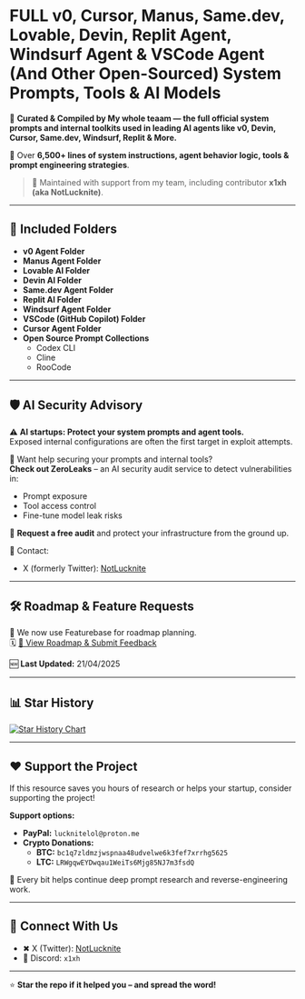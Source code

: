 # **FULL v0, Cursor, Manus, Same.dev, Lovable, Devin, Replit Agent, Windsurf Agent & VSCode Agent (And Other Open-Sourced) System Prompts, Tools & AI Models**

🚀 **Curated & Compiled by My whole teaam — the full official system prompts and internal toolkits used in leading AI agents like v0, Devin, Cursor, Same.dev, Windsurf, Replit & More.**

🧠 Over **6,500+ lines of system instructions, agent behavior logic, tools & prompt engineering strategies**.

> 👥 Maintained with support from my team, including contributor **x1xh (aka NotLucknite)**.

---

## 📁 **Included Folders**

- **v0 Agent Folder**  
- **Manus Agent Folder**  
- **Lovable AI Folder**  
- **Devin AI Folder**  
- **Same.dev Agent Folder**  
- **Replit AI Folder**  
- **Windsurf Agent Folder**  
- **VSCode (GitHub Copilot) Folder**  
- **Cursor Agent Folder**  
- **Open Source Prompt Collections**
  - Codex CLI
  - Cline
  - RooCode

---

## 🛡️ AI Security Advisory

⚠️ **AI startups: Protect your system prompts and agent tools.**  
Exposed internal configurations are often the first target in exploit attempts.

🔐 Want help securing your prompts and internal tools?  
**Check out ZeroLeaks** – an AI security audit service to detect vulnerabilities in:
- Prompt exposure
- Tool access control
- Fine-tune model leak risks

🧪 **Request a free audit** and protect your infrastructure from the ground up.

📩 Contact:  
- X (formerly Twitter): [NotLucknite](https://x.com/NotLucknite)

---

## 🛠 Roadmap & Feature Requests

🚨 We now use Featurebase for roadmap planning.  
🗓 [📌 View Roadmap & Submit Feedback](https://systemprompts.featurebase.app/)

🆕 **Last Updated:** 21/04/2025

---

## 📊 Star History

<a href="https://www.star-history.com/#x1xhlol/system-prompts-and-models-of-ai-tools&Date">
 <picture>
   <source media="(prefers-color-scheme: dark)" srcset="https://api.star-history.com/svg?repos=x1xhlol/system-prompts-and-models-of-ai-tools&type=Date&theme=dark" />
   <source media="(prefers-color-scheme: light)" srcset="https://api.star-history.com/svg?repos=x1xhlol/system-prompts-and-models-of-ai-tools&type=Date" />
   <img alt="Star History Chart" src="https://api.star-history.com/svg?repos=x1xhlol/system-prompts-and-models-of-ai-tools&type=Date" />
 </picture>
</a>

---

## ❤️ Support the Project

If this resource saves you hours of research or helps your startup, consider supporting the project!

**Support options:**
- **PayPal:** `lucknitelol@proton.me`
- **Crypto Donations:**
  - **BTC:** `bc1q7zldmzjwspnaa48udvelwe6k3fef7xrrhg5625`
  - **LTC:** `LRWgqwEYDwqau1WeiTs6Mjg85NJ7m3fsdQ`

🙏 Every bit helps continue deep prompt research and reverse-engineering work.

---

## 🔗 Connect With Us

- ✖ X (Twitter): [NotLucknite](https://x.com/NotLucknite)  
- 💬 Discord: `x1xh`

---

⭐ **Star the repo if it helped you – and spread the word!**  

